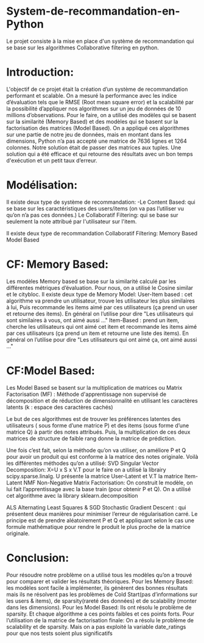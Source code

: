 # System-de-recommandation-en-Python
Le projet consiste à la mise en place d'un système de recommandation qui se base sur les algorithmes Collaborative filtering en python.
# Introduction:
L'objectif de ce projet était la création d’un système de recommandation performant et scalable. On a mesuré la performance avec les indice d’évaluation tels que le RMSE (Root mean square error) et la scalabilité par la possibilité d’appliquer nos algorithmes sur un jeu de données de 10 millions d’observations. 
Pour le faire, on a utilisé des modèles qui se basent sur la similarité (Memory Based) et des modèles qui se basent sur la factorisation des matrices (Model Based). 
On a appliqué ces algorithmes sur une partie de notre jeu de données, mais en montant dans les dimensions, Python n’a pas accepté une matrice  de 7636 lignes et 1264 colonnes. 
Notre solution était de passer des matrices aux tuples. Une solution qui a été efficace et qui retourne des résultats avec un bon temps d'exécution et un petit taux d’erreur.
# Modélisation:
Il existe deux type de système de recommandation:
-Le Content Based: qui se base sur les caractéristiques des users/items (on va pas l’utiliser vu qu’on n’a pas ces données.)
Le Collaboratif Filtering: qui se base sur seulement la note attribué par l'utilisateur sur l'item. 
 
Il existe deux type de recommandation Collaboratif Filtering:
Memory Based
Model Based
# CF: Memory Based:
Les modèles Memory based se base sur la similarité calculé par les différentes métriques d’évaluation. Pour nous, on a utilisé le Cosine similar et le citybloc.
Il existe deux type de Memory Model:
User-Item based : cet algorithme va prendre un utilisateur, trouve les utilisateur les plus similaires à lui, Puis recommande les items aimé par ces utilisateurs (ça prend un user et retourne des items). En général on l’utilise pour dire "Les utilisateurs qui sont similaires à vous, ont aimé aussi ..."
Item-Based : prend un item, cherche les utilisateurs qui ont aimé cet item et recommande les items aimé par ces utilisateurs (ça prend un item et retourne une liste des items). En général on l’utilise pour dire "Les utilisateurs qui ont aimé ça, ont aimé aussi ..."

# CF:Model Based:
Les Model Based se basent sur la multiplication de matrices ou Matrix Factorisation (MF) : Méthode d'apprentissage non supervisé de décomposition et de réduction de dimensionnalité en utilisant les caractères latents (k : espace des caractères cachés)


Le but de ces algorithmes est de trouver les préférences latentes des utilisateurs ( sous forme d’une matrice P) et des items (sous forme d’une matrice Q) à partir des notes attribués. Puis, la multiplication de ces deux matrices de structure de faible rang donne la matrice de prédiction.  


Une fois c’est fait, selon la méthode qu’on va utiliser, on améliore P et Q pour avoir un produit qui est conforme à la matrice des notes originale. Voilà les différentes méthodes qu’on a utilisé:
SVD Singular Vector Decomposition: X=U x S x V.T pour le faire on a utilisé la librairy scipy.sparse.linalg. U présente la matrice User-Latent et V.T la matrice Item-Latent 
 NMF Non-Negative Matrix Factorisation: On construit le modèle, on lui fait l’apprentissage avec la base train (pour obtenir P et Q). On a utilisé cet algorithme avec la library sklearn.decomposition

ALS Alternating Least Squares & SGD Stochastic Gradient Descent : qui présentent deux manières pour minimiser l’erreur de régularisation carré. Le principe est de prendre aléatoirement P et Q et appliquant selon le cas une formule mathématique pour rendre le produit le plus proche de la matrice originale.
# Conclusion:
Pour résoudre notre problème on a utilisé tous les modèles qu’on a trouvé pour comparer et valider les résultats théoriques.
Pour les Memory Based:
les modèles sont facile à implémenter, ils génèrent des bonnes résultats mais ils ne résolvent pas les problèmes de Cold Start(pas d’informations sur les users & items), de sparsity(rareté des données) et de scalability (monter dans les dimensions). 
Pour les Model Based:
Ils ont résolu le problème de sparsity.  Et chaque algorithme a ces points faibles et ces points forts.
Pour l’utilisation de la matrice de factorisation finale: 
On a résolu le problème de scalability et de sparsity. 
Mais on a pas exploité la variable date_ratings pour que nos tests soient plus significatifs

